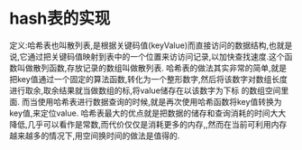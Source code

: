 # hash表的实现
定义:哈希表也叫散列表,是根据关键码值(keyValue)而直接访问的数据结构,也就是说,它通过把关键码值映射到表中的一个位置来访访问记录,以加快查找速度.这个函数叫做散列函数,存放记录的数组叫做散列表.
哈希表的做法其实非常的简单,就是把key值通过一个固定的算法函数,转化为一个整形数字,然后将该数字对数组长度进行取余,取余结果就当做数组的标,将value储存在以该数字为下标 的数组空间里面.
而当使用哈希表进行数据查询的时候,就是再次使用哈希函数将key值转换为key值,来定位value.
哈希表最大的优点就是把数据的储存和查询消耗的时间大大降低,几乎可以看作是常数,而代价仅仅是消耗更多的内存,,然而在当前可利用内存越来越多的情况下,用空间换时间的做法是值得的.
